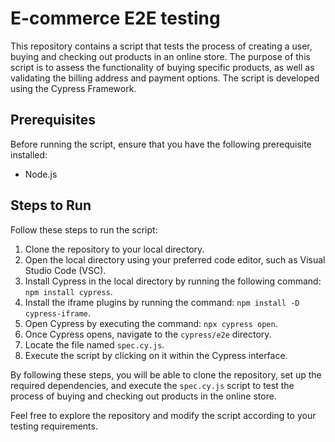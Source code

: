 # E-commerce E2E testing
This repository contains a script that tests the process of creating a user, buying and checking out products in an online store. The purpose of this script is to assess the functionality of buying specific products, as well as validating the billing address and payment options. The script is developed using the Cypress Framework.


## Prerequisites

Before running the script, ensure that you have the following prerequisite installed:

-   Node.js

## Steps to Run

Follow these steps to run the script:

1.  Clone the repository to your local directory.
2.  Open the local directory using your preferred code editor, such as Visual Studio Code (VSC).
3.  Install Cypress in the local directory by running the following command: `npm install cypress`.
4.  Install the iframe plugins by running the command: `npm install -D cypress-iframe`.
5.  Open Cypress by executing the command: `npx cypress open`.
6.  Once Cypress opens, navigate to the `cypress/e2e` directory.
7.  Locate the file named `spec.cy.js`.
8.  Execute the script by clicking on it within the Cypress interface.

By following these steps, you will be able to clone the repository, set up the required dependencies, and execute the `spec.cy.js` script to test the process of buying and checking out products in the online store.

Feel free to explore the repository and modify the script according to your testing requirements.
